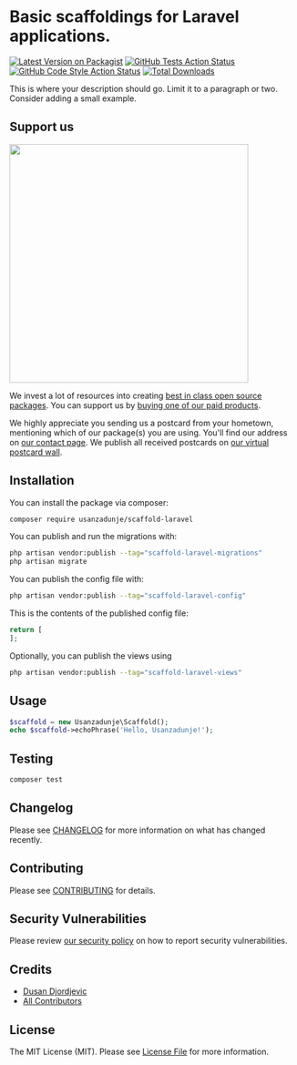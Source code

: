 # Basic scaffoldings for Laravel applications.

[![Latest Version on Packagist](https://img.shields.io/packagist/v/usanzadunje/scaffold-laravel.svg?style=flat-square)](https://packagist.org/packages/usanzadunje/scaffold-laravel)
[![GitHub Tests Action Status](https://img.shields.io/github/workflow/status/usanzadunje/scaffold-laravel/run-tests?label=tests)](https://github.com/usanzadunje/scaffold-laravel/actions?query=workflow%3Arun-tests+branch%3Amain)
[![GitHub Code Style Action Status](https://img.shields.io/github/workflow/status/usanzadunje/scaffold-laravel/Check%20&%20fix%20styling?label=code%20style)](https://github.com/usanzadunje/scaffold-laravel/actions?query=workflow%3A"Check+%26+fix+styling"+branch%3Amain)
[![Total Downloads](https://img.shields.io/packagist/dt/usanzadunje/scaffold-laravel.svg?style=flat-square)](https://packagist.org/packages/usanzadunje/scaffold-laravel)

This is where your description should go. Limit it to a paragraph or two. Consider adding a small example.

## Support us

[<img src="https://github-ads.s3.eu-central-1.amazonaws.com/scaffold-laravel.jpg?t=1" width="419px" />](https://spatie.be/github-ad-click/scaffold-laravel)

We invest a lot of resources into creating [best in class open source packages](https://spatie.be/open-source). You can support us by [buying one of our paid products](https://spatie.be/open-source/support-us).

We highly appreciate you sending us a postcard from your hometown, mentioning which of our package(s) you are using. You'll find our address on [our contact page](https://spatie.be/about-us). We publish all received postcards on [our virtual postcard wall](https://spatie.be/open-source/postcards).

## Installation

You can install the package via composer:

```bash
composer require usanzadunje/scaffold-laravel
```

You can publish and run the migrations with:

```bash
php artisan vendor:publish --tag="scaffold-laravel-migrations"
php artisan migrate
```

You can publish the config file with:

```bash
php artisan vendor:publish --tag="scaffold-laravel-config"
```

This is the contents of the published config file:

```php
return [
];
```

Optionally, you can publish the views using

```bash
php artisan vendor:publish --tag="scaffold-laravel-views"
```

## Usage

```php
$scaffold = new Usanzadunje\Scaffold();
echo $scaffold->echoPhrase('Hello, Usanzadunje!');
```

## Testing

```bash
composer test
```

## Changelog

Please see [CHANGELOG](CHANGELOG.md) for more information on what has changed recently.

## Contributing

Please see [CONTRIBUTING](.github/CONTRIBUTING.md) for details.

## Security Vulnerabilities

Please review [our security policy](../../security/policy) on how to report security vulnerabilities.

## Credits

- [Dusan Djordjevic](https://github.com/usanzadunje)
- [All Contributors](../../contributors)

## License

The MIT License (MIT). Please see [License File](LICENSE.md) for more information.
